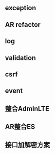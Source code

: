 ## exception
## AR refactor
## log
## validation
## csrf
## event
## 整合AdminLTE
## AR整合ES
## 接口加解密方案